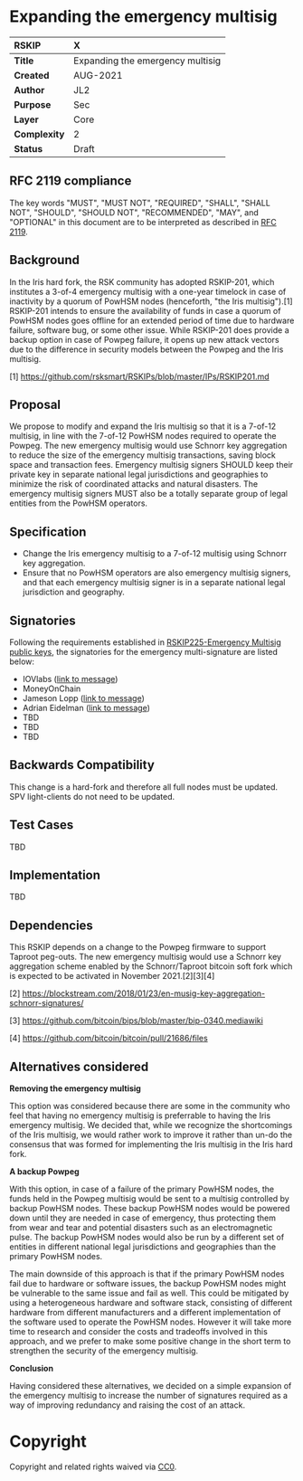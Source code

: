 # Expanding the emergency multisig

|RSKIP          | X                                |
| :------------ |:---------------------------------|
|**Title**      | Expanding the emergency multisig |
|**Created**    | AUG-2021                         |
|**Author**     | JL2                              |
|**Purpose**    | Sec                              |
|**Layer**      | Core                             |
|**Complexity** | 2                                |
|**Status**     | Draft                            |

## RFC 2119 compliance
The key words "MUST", "MUST NOT", "REQUIRED", "SHALL", "SHALL NOT", "SHOULD", "SHOULD NOT", "RECOMMENDED",  "MAY", and "OPTIONAL" in this document are to be interpreted as described in [RFC 2119](https://tools.ietf.org/html/rfc2119).

## Background

In the Iris hard fork, the RSK community has adopted RSKIP-201, which institutes a 3-of-4 emergency multisig with a one-year timelock in case of inactivity by a quorum of PowHSM nodes (henceforth, "the Iris multisig").[1] RSKIP-201 intends to ensure the availability of funds in case a quorum of PowHSM nodes goes offline for an extended period of time due to hardware failure, software bug, or some other issue. While RSKIP-201 does provide a backup option in case of Powpeg failure, it opens up new attack vectors due to the difference in security models between the Powpeg and the Iris multisig.  

[1] https://github.com/rsksmart/RSKIPs/blob/master/IPs/RSKIP201.md  

## Proposal

We propose to modify and expand the Iris multisig so that it is a 7-of-12 multisig, in line with the 7-of-12 PowHSM nodes required to operate the Powpeg. The new emergency multisig would use Schnorr key aggregation to reduce the size of the emergency multisig transactions, saving block space and transaction fees. Emergency multisig signers SHOULD keep their private key in separate national legal jurisdictions and geographies to minimize the risk of coordinated attacks and natural disasters. The emergency multisig signers MUST also be a totally separate group of legal entities from the PowHSM operators.

## Specification

- Change the Iris emergency multisig to a 7-of-12 multisig using Schnorr key aggregation.  
- Ensure that no PowHSM operators are also emergency multisig signers, and that each emergency multisig signer is in a separate national legal jurisdiction and geography.  

## Signatories

Following the requirements established in [RSKIP225-Emergency Multisig public keys](https://github.com/rsksmart/RSKIPs/blob/master/IPs/RSKIP225.md), the signatories for the emergency multi-signature are listed below:

- IOVlabs ([link to message](https://iovlabs.org/pow-peg-emergency-multisig.html))  
- MoneyOnChain  
- Jameson Lopp ([link to message](https://keybase.pub/lopp/RSK-key.txt))  
- Adrian Eidelman ([link to message](https://keybase.pub/aeidelman/RSK-key.txt))  
- TBD  
- TBD  
- TBD  

## Backwards Compatibility

This change is a hard-fork and therefore all full nodes must be updated. SPV light-clients do not need to be updated. 

## Test Cases

TBD

## Implementation

TBD

## Dependencies

This RSKIP depends on a change to the Powpeg firmware to support Taproot peg-outs. The new emergency multisig would use a Schnorr key aggregation scheme enabled by the Schnorr/Taproot bitcoin soft fork which is expected to be activated in November 2021.[2][3][4]  

[2] https://blockstream.com/2018/01/23/en-musig-key-aggregation-schnorr-signatures/  

[3] https://github.com/bitcoin/bips/blob/master/bip-0340.mediawiki  

[4] https://github.com/bitcoin/bitcoin/pull/21686/files  

## Alternatives considered

**Removing the emergency multisig**  

This option was considered because there are some in the community who feel that having no emergency multisig is preferrable to having the Iris emergency multisig. We decided that, while we recognize the shortcomings of the Iris multisig, we would rather work to improve it rather than un-do the consensus that was formed for implementing the Iris multisig in the Iris hard fork.  

**A backup Powpeg**  

With this option, in case of a failure of the primary PowHSM nodes, the funds held in the Powpeg multisig would be sent to a multisig controlled by backup PowHSM nodes. These backup PowHSM nodes would be powered down until they are needed in case of emergency, thus protecting them from wear and tear and potential disasters such as an electromagnetic pulse. The backup PowHSM nodes would also be run by a different set of entities in different national legal jurisdictions and geographies than the primary PowHSM nodes. 

The main downside of this approach is that if the primary PowHSM nodes fail due to hardware or software issues, the backup PowHSM nodes might be vulnerable to the same issue and fail as well. This could be mitigated by using a heterogeneous hardware and software stack, consisting of different hardware from different manufacturers and a different implementation of the software used to operate the PowHSM nodes. However it will take more time to research and consider the costs and tradeoffs involved in this approach, and we prefer to make some positive change in the short term to strengthen the security of the emergency multisig.

**Conclusion**  

Having considered these alternatives, we decided on a simple expansion of the emergency multisig to increase the number of signatures required as a way of improving redundancy and raising the cost of an attack.

# Copyright

Copyright and related rights waived via [CC0](https://creativecommons.org/publicdomain/zero/1.0/).
